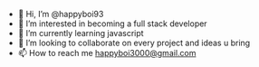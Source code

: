 - 👋 Hi, I’m @happyboi93
- 👀 I’m interested in becoming a full stack developer
- 🌱 I’m currently learning javascript
- 💞️ I’m looking to collaborate on every project and ideas u bring
- 📫 How to reach me happyboi3000@gmail.com

<!---
happyboi93/happyboi93 is a ✨ special ✨ repository because its `README.md` (this file) appears on your GitHub profile.
You can click the Preview link to take a look at your changes.
--->
